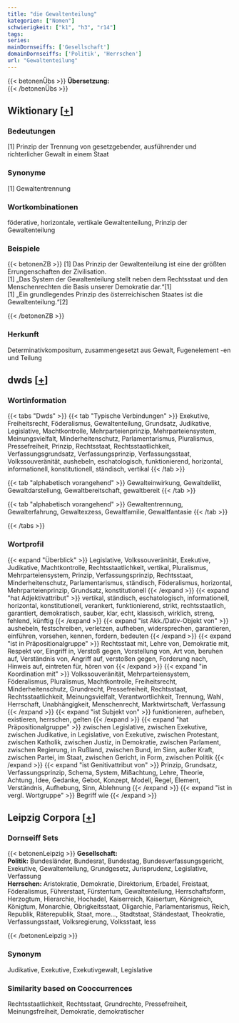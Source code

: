 ```yaml
---
title: "die Gewaltenteilung"
kategorien: ["Nomen"]
schwierigkeit: ["k1", "h3", "r14"]
tags:
series:
mainDornseiffs: ['Gesellschaft']
domainDornseiffs: ['Politik', 'Herrschen']
url: "Gewaltenteilung"
---
```


{{< betonenÜbs >}}
**Übersetzung:**  
{{< /betonenÜbs >}}

## Wiktionary [[+](https://de.wiktionary.org/wiki/Gewaltenteilung)]

### Bedeutungen
[1] Prinzip der Trennung von gesetzgebender, ausführender und richterlicher Gewalt in einem Staat  

### Synonyme
[1] Gewaltentrennung  

### Wortkombinationen
föderative, horizontale, vertikale Gewaltenteilung, Prinzip der Gewaltenteilung  

### Beispiele
{{< betonenZB >}}
[1] Das Prinzip der Gewaltenteilung ist eine der größten Errungenschaften der Zivilisation.  
[1] „Das System der Gewaltenteilung stellt neben dem Rechtsstaat und den Menschenrechten die Basis unserer Demokratie dar.“[1]  
[1] „Ein grundlegendes Prinzip des österreichischen Staates ist die Gewaltenteilung.“[2]  

{{< /betonenZB >}}
### Herkunft
Determinativkompositum, zusammengesetzt aus Gewalt, Fugenelement -en und Teilung  



## dwds [[+](https://www.dwds.de/wb/Gewaltenteilung)]

### Wortinformation
{{< tabs "Dwds" >}}
{{< tab "Typische Verbindungen" >}}
Exekutive, Freiheitsrecht, Föderalismus, Gewaltenteilung, Grundsatz, Judikative, Legislative, Machtkontrolle, Mehrparteienprinzip, Mehrparteiensystem, Meinungsvielfalt, Minderheitenschutz, Parlamentarismus, Pluralismus, Pressefreiheit, Prinzip, Rechtsstaat, Rechtsstaatlichkeit, Verfassungsgrundsatz, Verfassungsprinzip, Verfassungsstaat, Volkssouveränität, aushebeln, eschatologisch, funktionierend, horizontal, informationell, konstitutionell, ständisch, vertikal
{{< /tab >}}

{{< tab "alphabetisch vorangehend" >}}
Gewalteinwirkung, Gewaltdelikt, Gewaltdarstellung, Gewaltbereitschaft, gewaltbereit
{{< /tab >}}

{{< tab "alphabetisch vorangehend" >}}
Gewaltentrennung, Gewalterfahrung, Gewaltexzess, Gewaltfamilie, Gewaltfantasie
{{< /tab >}}

{{< /tabs >}}

### Wortprofil
{{< expand "Überblick" >}} Legislative, Volkssouveränität, Exekutive, Judikative, Machtkontrolle, Rechtsstaatlichkeit, vertikal, Pluralismus, Mehrparteiensystem, Prinzip, Verfassungsprinzip, Rechtsstaat, Minderheitenschutz, Parlamentarismus, ständisch, Föderalismus, horizontal, Mehrparteienprinzip, Grundsatz, konstitutionell {{< /expand >}}
{{< expand "hat Adjektivattribut" >}} vertikal, ständisch, eschatologisch, informationell, horizontal, konstitutionell, verankert, funktionierend, strikt, rechtsstaatlich, garantiert, demokratisch, sauber, klar, echt, klassisch, wirklich, streng, fehlend, künftig {{< /expand >}}
{{< expand "ist Akk./Dativ-Objekt von" >}} aushebeln, festschreiben, verletzen, aufheben, widersprechen, garantieren, einführen, vorsehen, kennen, fordern, bedeuten {{< /expand >}}
{{< expand "ist in Präpositionalgruppe" >}} Rechtsstaat mit, Lehre von, Demokratie mit, Respekt vor, Eingriff in, Verstoß gegen, Vorstellung von, Art von, beruhen auf, Verständnis von, Angriff auf, verstoßen gegen, Forderung nach, Hinweis auf, eintreten für, hören von {{< /expand >}}
{{< expand "in Koordination mit" >}} Volkssouveränität, Mehrparteiensystem, Föderalismus, Pluralismus, Machtkontrolle, Freiheitsrecht, Minderheitenschutz, Grundrecht, Pressefreiheit, Rechtsstaat, Rechtsstaatlichkeit, Meinungsvielfalt, Verantwortlichkeit, Trennung, Wahl, Herrschaft, Unabhängigkeit, Menschenrecht, Marktwirtschaft, Verfassung {{< /expand >}}
{{< expand "ist Subjekt von" >}} funktionieren, aufheben, existieren, herrschen, gelten {{< /expand >}}
{{< expand "hat Präpositionalgruppe" >}} zwischen Legislative, zwischen Exekutive, zwischen Judikative, in Legislative, von Exekutive, zwischen Protestant, zwischen Katholik, zwischen Justiz, in Demokratie, zwischen Parlament, zwischen Regierung, in Rußland, zwischen Bund, im Sinn, außer Kraft, zwischen Partei, im Staat, zwischen Gericht, in Form, zwischen Politik {{< /expand >}}
{{< expand "ist Genitivattribut von" >}} Prinzip, Grundsatz, Verfassungsprinzip, Schema, System, Mißachtung, Lehre, Theorie, Achtung, Idee, Gedanke, Gebot, Konzept, Modell, Regel, Element, Verständnis, Aufhebung, Sinn, Ablehnung {{< /expand >}}
{{< expand "ist in vergl. Wortgruppe" >}} Begriff wie {{< /expand >}}

## Leipzig Corpora [[+](https://corpora.uni-leipzig.de/en/res?word=Gewaltenteilung&corpusId=deu_newscrawl-public_2018)]

### Dornseiff Sets
{{< betonenLeipzig >}}
**Gesellschaft:**  
**Politik:** Bundesländer, Bundesrat, Bundestag, Bundesverfassungsgericht, Exekutive, Gewaltenteilung, Grundgesetz, Jurisprudenz, Legislative, Verfassung  
**Herrschen:** Aristokratie, Demokratie, Direktorium, Erbadel, Freistaat, Föderalismus, Führerstaat, Fürstentum, Gewaltenteilung, Herrschaftsform, Herzogtum, Hierarchie, Hochadel, Kaiserreich, Kaisertum, Königreich, Königtum, Monarchie, Obrigkeitsstaat, Oligarchie, Parlamentarismus, Reich, Republik, Räterepublik, Staat, more..., Stadtstaat, Ständestaat, Theokratie, Verfassungsstaat, Volksregierung, Volksstaat, less  

{{< /betonenLeipzig >}}

### Synonym
Judikative, Exekutive, Exekutivgewalt, Legislative


### Similarity based on Cooccurrences
Rechtsstaatlichkeit, Rechtsstaat, Grundrechte, Pressefreiheit, Meinungsfreiheit, Demokratie, demokratischer

